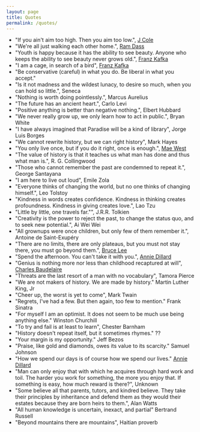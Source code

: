 ```yaml
---
layout: page
title: Quotes
permalink: /quotes/
---
```


- "If you ain't aim too high. Then you aim too low.", [J Cole](http://genius.com/J-cole-january-28th-lyrics)
- "We're all just walking each other home.", [Ram Dass](https://en.wikipedia.org/wiki/Ram_Dass)
- "Youth is happy because it has the ability to see beauty. Anyone who keeps the ability to see beauty never grows old.", [Franz Kafka](https://en.wikipedia.org/wiki/Franz_Kafka)
- "I am a cage, in search of a bird", [Franz Kafka](https://en.wikipedia.org/wiki/Franz_Kafka)
- "Be conservative (careful) in what you do. Be liberal in what you accept."
- "Is it not madness and the wildest lunacy, to desire so much, when you can hold so little.", Seneca
- "Nothing is worth doing pointlessly.", Marcus Aurelius
- "The future has an ancient heart.", Carlo Levi
- "Positive anything is better than negative nothing.", Elbert Hubbard
- "We never really grow up, we only learn how to act in public.", Bryan White
- "I have always imagined that Paradise will be a kind of library", Jorge Luis Borges
- "We cannot rewrite history, but we can right history", Mark Hayes
- "You only live once, but if you do it right, once is enough.", [Mae West](https://en.wikipedia.org/wiki/Mae_West)
- "The value of history is that it teaches us what man has done and thus what man is.", R. G. Collingwood
- "Those who cannot remember the past are condemned to repeat it.", George Santayana
- "I am here to live out loud", Emile Zola
- "Everyone thinks of changing the world, but no one thinks of changing himself.", Leo Tolstoy
- "Kindness in words creates confidence. Kindness in thinking creates profoundness. Kindness in giving creates love.", Lao Tzu
- "Little by little, one travels far."", J.R.R. Tolkien
- "Creativity is the power to reject the past, to change the status quo, and to seek new potential.", Ai Wei Wei
- "All grownups were once children, but only few of them remember it.", Antoine de Saint-Exupéry
- "There are no limits, there are only plateaus, but you must not stay there, you must go beyond them.", [Bruce Lee](https://en.wikipedia.org/wiki/Bruce_Lee)
- "Spend the afternoon. You can't take it with you.", [Annie Dillard](https://en.wikipedia.org/wiki/Annie_Dillard)
- "Genius is nothing more nor less than childhood recaptured at will", [Charles Baudelaire](https://en.wikipedia.org/wiki/Charles_Baudelaire)
- "Threats are the last resort of a man with no vocabulary", Tamora Pierce
- "We are not makers of history. We are made by history." Martin Luther King, Jr
- "Cheer up, the worst is yet to come", Mark Twain
- "Regrets, I've had a few. But then again, too few to mention." Frank Sinatra
- "For myself I am an optimist. It does not seem to be much use being anything else." Winston Churchill
- "To try and fail is at least to learn", Chester Barnham
- "History doesn't repeat itself, but it sometimes rhymes." ??
- "Your margin is my opportunity." Jeff Bezos
- "Praise, like gold and diamonds, owes its value to its scarcity." Samuel Johnson
- "How we spend our days is of course how we spend our lives." [Annie Dillard](https://en.wikipedia.org/wiki/Annie_Dillard)
- "Man can only enjoy that with which he acquires through hard work and toil. The harder you work for something, the more you enjoy that. If something is easy, how much reward is there?", Unknown
- "Some believe all that parents, tutors, and kindred believe. They take their principles by inheritance and defend them as they would their estates because they are born heirs to them.", Alan Watts
- "All human knowledge is uncertain, inexact, and partial" Bertrand Russell
- "Beyond mountains there are mountains", Haitian proverb
